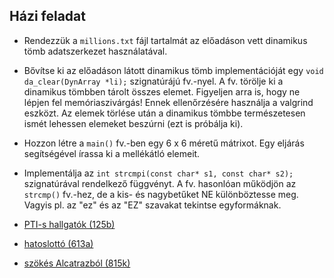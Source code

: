 Házi feladat
------------

* Rendezzük a `millions.txt` fájl tartalmát az előadáson vett dinamikus tömb adatszerkezet használatával.

* Bővítse ki az előadáson látott dinamikus tömb implementációját egy `void da_clear(DynArray *li);`
  szignatúrájú fv.-nyel. A fv. törölje ki a dinamikus tömbben tárolt összes elemet. Figyeljen arra is,
  hogy ne lépjen fel memóriaszivárgás! Ennek ellenőrzésére használja a valgrind eszközt. Az elemek
  törlése után a dinamikus tömbbe természetesen ismét lehessen elemeket beszúrni (ezt is próbálja ki).

* Hozzon létre a `main()` fv.-ben egy 6 x 6 méretű mátrixot. Egy eljárás segítségével
  írassa ki a mellékátló elemeit.

* Implementálja az `int strcmpi(const char* s1, const char* s2);` szignatúrával rendelkező
  függvényt. A fv. hasonlóan működjön az `strcmp()` fv.-hez, de a kis- és nagybetűket
  NE különböztesse meg. Vagyis pl. az "ez" és az "EZ" szavakat tekintse egyformáknak.

* [PTI-s hallgatók (125b)](https://arato.inf.unideb.hu/szathmary.laszlo/pmwiki/index.php?n=Py3.20121125b)

* [hatoslottó (613a)](https://arato.inf.unideb.hu/szathmary.laszlo/pmwiki/index.php?n=Py3.20160613a)

* [szökés Alcatrazból (815k)](https://arato.inf.unideb.hu/szathmary.laszlo/pmwiki/index.php?n=Py3.20120815k)

